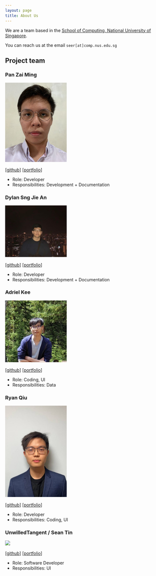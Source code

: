 ```yaml
---
layout: page
title: About Us
---
```


We are a team based in the [School of Computing, National University of Singapore](http://www.comp.nus.edu.sg).

You can reach us at the email `seer[at]comp.nus.edu.sg`

## Project team

### Pan Zai Ming

<img src="images/pzaiming.png" width="200px">

[[github](https://github.com/pzaiming)]
[[portfolio](team/johndoe.md)]

* Role: Developer
* Responsibilities: Development + Documentation

### Dylan Sng Jie An

<img src="images/dsja612.png" width="200px">

[[github](https://github.com/dsja612)]
[[portfolio](team/johndoe.md)]

* Role: Developer
* Responsibilities: Development + Documentation

### Adriel Kee

<img src="images/amoonguss1.png" width="200px">

[[github](http://github.com/amoonguss1)] 
[[portfolio](team/johndoe.md)]

* Role: Coding, UI
* Responsibilities: Data

### Ryan Qiu

<img src="images/ryanqiu1.png" width="200px">

[[github](http://github.com/ryanqiu1)]
[[portfolio](team/johndoe.md)]

* Role: Developer
* Responsibilities: Coding, UI

### UnwilledTangent / Sean Tin

<img src="images/unwilledtangent.png" width="200px">

[[github](https://github.com/UnwilledTangent)]
[[portfolio](team/johndoe.md)]

* Role: Software Developer
* Responsibilities: UI
